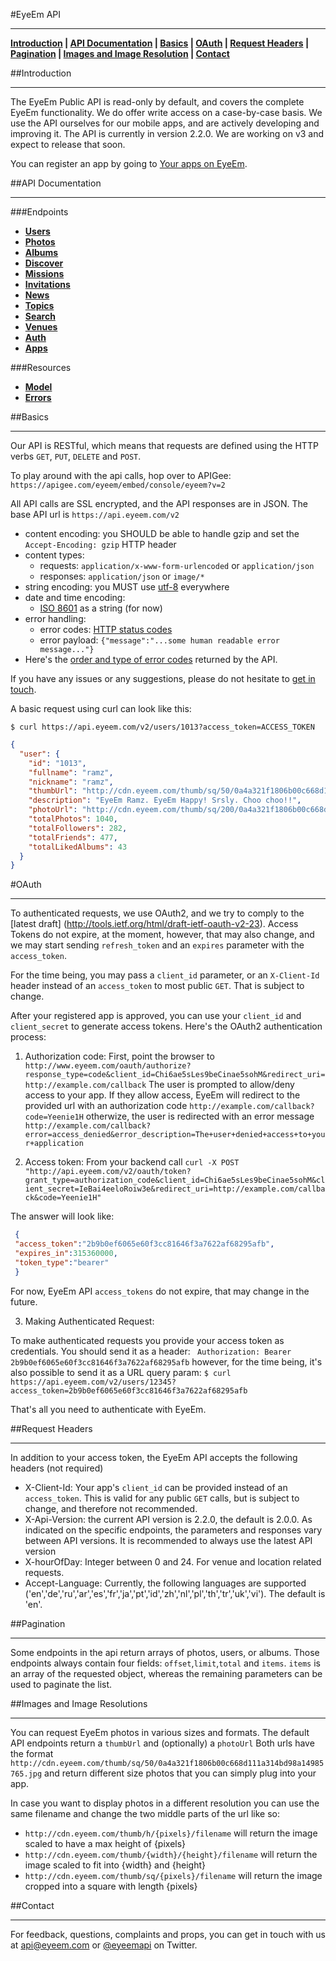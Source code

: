 #EyeEm API
***
 **[Introduction](#introduction) | [API Documentation](#api-documentation) | [Basics](#basics) | [OAuth](#oauth) | [Request Headers](#request-headers) | [Pagination](#pagination) | [Images and Image Resolution](#images-and-image-resolutions) | [Contact](#contact)**

##Introduction
***

The EyeEm Public API is read-only by default, and covers the complete EyeEm functionality. We do offer write access on a case-by-case basis. We use the API ourselves for our mobile apps, and are actively developing and improving it. The API is currently in version 2.2.0. We are working on v3 and expect to release that soon.

You can register an app by going to [Your apps on EyeEm](http://eyeem.com/developers).

##API Documentation
***

###Endpoints

* **[Users](https://github.com/eyeem/public-API/tree/master/endpoints/users.md#files)**
* **[Photos](https://github.com/eyeem/public-API/tree/master/endpoints/photos.md#files)**
* **[Albums](https://github.com/eyeem/public-API/tree/master/endpoints/albums.md#files)**
* **[Discover](https://github.com/eyeem/public-API/tree/master/endpoints/discover.md#files)**
* **[Missions](https://github.com/eyeem/public-API/tree/master/endpoints/missions.md#files)**
* **[Invitations](https://github.com/eyeem/public-API/tree/master/endpoints/invitations.md#files)**
* **[News](https://github.com/eyeem/public-API/tree/master/endpoints/news.md#files)**
* **[Topics](https://github.com/eyeem/public-API/tree/master/endpoints/topics.md#files)**
* **[Search](https://github.com/eyeem/public-API/tree/master/endpoints/search.md#files)**
* **[Venues](https://github.com/eyeem/public-API/tree/master/endpoints/venues.md#files)**
* **[Auth](https://github.com/eyeem/public-API/tree/master/endpoints/auth.md#files)**
* **[Apps](https://github.com/eyeem/public-API/tree/master/endpoints/apps.md#files)**

###Resources
* **[Model](https://github.com/eyeem/public-API/tree/master/resources/model.md#files)**
* **[Errors](https://github.com/eyeem/public-API/tree/master/resources/errors.md#files)**


##Basics
***

Our API is RESTful, which means that requests are defined using the HTTP verbs `GET`, `PUT`, `DELETE` and `POST`.

To play around with the api calls, hop over to APIGee: `https://apigee.com/eyeem/embed/console/eyeem?v=2`

All API calls are SSL encrypted, and the API responses are in JSON. The base API url is `https://api.eyeem.com/v2`

  * content encoding: you SHOULD be able to handle gzip and set the `Accept-Encoding: gzip` HTTP header
  * content types:
    * requests:  `application/x-www-form-urlencoded` or `application/json`
    * responses:  `application/json` or `image/*`
  * string encoding: you MUST use [utf-8](http://tools.ietf.org/html/rfc3629) everywhere
  * date and time encoding:
    * [ISO 8601](http://www.w3.org/TR/NOTE-datetime) as a string (for now)
  * error handling:
    * error codes: [HTTP status codes](http://en.wikipedia.org/wiki/List_of_HTTP_status_codes)
    * error payload: `{"message":"...some human readable error message..."}`
  * Here's the [order and type of error codes](errors) returned by the API.

If you have any issues or any suggestions, please do not hesitate to [get in touch](mailto:api@eyeem.com).

A basic request using curl can look like this:

`$ curl https://api.eyeem.com/v2/users/1013?access_token=ACCESS_TOKEN`

```json
{
  "user": {
    "id": "1013",
    "fullname": "ramz",
    "nickname": "ramz",
    "thumbUrl": "http://cdn.eyeem.com/thumb/sq/50/0a4a321f1806b00c668d111a314bd98a14985765.jpg",
    "description": "EyeEm Ramz. EyeEm Happy! Srsly. Choo choo!!",
    "photoUrl": "http://cdn.eyeem.com/thumb/sq/200/0a4a321f1806b00c668d111a314bd98a14985765.jpg",
    "totalPhotos": 1040,
    "totalFollowers": 282,
    "totalFriends": 477,
    "totalLikedAlbums": 43
  }
}
```

#OAuth
***
To authenticated requests, we use OAuth2, and we try to comply to the [latest draft] (http://tools.ietf.org/html/draft-ietf-oauth-v2-23). Access Tokens do not expire, at the moment, however, that may also change, and we may start sending `refresh_token` and an `expires` parameter with the `access_token`.

For the time being, you may pass a `client_id` parameter, or an `X-Client-Id` header instead of an `access_token` to most public `GET`. That is subject to change.

After your registered app is approved, you can use your `client_id` and `client_secret` to generate access tokens. Here's the OAuth2 authentication process:

1) Authorization code:
First, point the browser to `http://www.eyeem.com/oauth/authorize?response_type=code&client_id=Chi6ae5sLes9beCinae5sohM&redirect_uri=http://example.com/callback`
The user is prompted to allow/deny access to your app. If they allow access, EyeEm will redirect to the provided url with an authorization code
`http://example.com/callback?code=Yeenie1H`
otherwize, the user is redirected with an error message
` http://example.com/callback?error=access_denied&error_description=The+user+denied+access+to+your+application`

2) Access token:
From your backend call
 `curl -X POST "http://api.eyeem.com/v2/oauth/token?grant_type=authorization_code&client_id=Chi6ae5sLes9beCinae5sohM&client_secret=IeBai4eeloRoiw3e&redirect_uri=http://example.com/callback&code=Yeenie1H"`

The answer will look like:
```json
 {
 "access_token":"2b9b0ef6065e60f3cc81646f3a7622af68295afb",
 "expires_in":315360000,
 "token_type":"bearer"
 }
```
For now, EyeEm API `access_tokens` do not expire, that may change in the future.

3) Making Authenticated Request:

 To make authenticated requests you provide your access token as credentials. You should send it as a header:
` Authorization: Bearer 2b9b0ef6065e60f3cc81646f3a7622af68295afb`
however, for the time being, it's also possible to send it as a  URL query param:
`$ curl https://api.eyeem.com/v2/users/12345?access_token=2b9b0ef6065e60f3cc81646f3a7622af68295afb`

That's all you need to authenticate with EyeEm.

##Request Headers
***

In addition to your access token, the EyeEm API accepts the following headers (not required)
- X-Client-Id: Your app's `client_id` can be provided instead of an `access_token`. This is valid for any public `GET` calls, but is subject to change, and therefore not recommended.
- X-Api-Version: the current API version is 2.2.0, the default is 2.0.0. As indicated on the specific endpoints, the parameters and responses vary between API versions. It is recommended to always use the latest API version
- X-hourOfDay: Integer between 0 and 24. For venue and location related requests.
- Accept-Language: Currently, the following languages are supported ('en','de','ru','ar','es','fr','ja','pt','id','zh','nl','pl','th','tr','uk','vi'). The default is 'en'.

##Pagination
***

Some endpoints in the api return arrays of photos, users, or albums. Those endpoints always contain four fields: `offset`,`limit`,`total` and `items`. `items` is an array of the requested object, whereas the remaining parameters can be used to paginate the list.

##Images and Image Resolutions
***

You can request EyeEm photos in various sizes and formats. The default API endpoints return a `thumbUrl` and (optionally) a `photoUrl`
Both urls have the format `http://cdn.eyeem.com/thumb/sq/50/0a4a321f1806b00c668d111a314bd98a14985765.jpg` and return different size photos that you can simply plug into your app.

In case you want to display photos in a different resolution you can use the same filename and change the two middle parts of the url like so:
- `http://cdn.eyeem.com/thumb/h/{pixels}/filename` will return the image scaled to have a max height of {pixels}
- `http://cdn.eyeem.com/thumb/{width}/{height}/filename` will return the image scaled to fit into {width} and {height}
- `http://cdn.eyeem.com/thumb/sq/{pixels}/filename` will return the image cropped into a square with length {pixels}


##Contact
***

For feedback, questions, complaints and props, you can get in touch with us at [api@eyeem.com](mailto:api@eyeem.com) or [@eyeemapi](http://twitter.com/eyeemapi) on Twitter.
